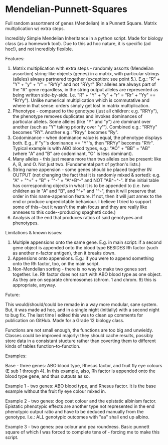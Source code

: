 # Mendelian-Punnett-Squares
Full random assortment of genes (Mendelian) in a Punnett Square. Matrix multiplication w/ extra steps.

Incredibly Simple Mendelian Inheritance in a python script. Made for biology class (as a homework tool). Due to this ad hoc nature, it is specific (ad hoc!), and not incredibly flexible.

Features:
  1. Matrix multiplication with extra steps - randomly assorts (Mendelian assortion) string-like objects (genes) in a matrix, with particular strings (alleles) always partnered together (exception: see point 5.). E.g.: "R" + "Y" + "y" + "r" = "RrYy" and not "RYyr" (R/r alleles are always part of the "R" gene regardless, in the string output alleles are represented as being written side-by-side. I.e. "R" + "Y" + "y" + "r" = "Rr" + "Yy" == "RrYy"). Unlike numerical multiplication which is commutative and where in that sense: orders simply get lost in matrix multiplication.
  2. Phenotype - compared to the genotype (just all children: e.g. "RRYy"), the phenotype removes duplicates and invokes dominances of particular alleles. Some alleles (like "Y" and "y") are dominant over another (such as "Y" taking priority over "y'"). Combined e.g.: "RRYy" becomes "RY". Another e.g.: "Rryy" becomes "Ry".
  3. Codominance - when dominance value is equal, the phenotype displays both. E.g., if "y"'s dominance == "Y"'s, then "RRYy" becomes "RYr". Typical example is with ABO blood types, e.g.: "AO" + "BB" = "AB" (where "A" and "B" are codominant, "O" is less dominant).
  4. Many alleles - this just means more than two alleles can be present: like A, B, and O. Not just two. (Fundamental part of python's lists.)
  5. String name appension - some genes should be placed together IN OUTPUT (not changing the fact that it is randomly mixed & sorted): e.g. "A" + "^+" + "B" + "^-" = "A^+B^-" and NOT "AB^+^-". If the initial table has corresponding objects in what it is to be appended to (i.e. two children as in "A" and "B", and "^+" and "^-", then it will preserve that order in this name-appension feature. If not, then it will just annex to the end or produce unpredictable behaviour. I believe I tried to support some of this--but it wasn't the main focus and they are really like annexes to this code--producing spaghetti code.)
  6. Analysis at the end that produces ratios of said genotypes and phenotypes.

Limitations & known issues:
  1. Multiple appensions onto the same gene. E.g. in main script: if a second gene object is appended onto the blood type BESIDES Rh factor (such as another n-factor antigen), then it breaks down.
  2. Appensions onto appensions. E.g.: if you were to append something onto the Rh factor, too, on the main script.
  3. Non-Mendelian sorting - there is no way to make two genes sort together. I.e. Rh factor does not sort with ABO blood type as one object. As they are on separate chromosomes (chrom. 1 and chrom. 9) this is appropriate, anyway.

Future:

This would/should/could be remade in a way more modular, sane system. But, it was made ad hoc, and in a single night (initially) with a second night to bug fix. The last time I edited this was to clean up comments for publication on GitHub. Made for a Grade 12 biology class.

Functions are not small enough, the functions are too big and unwieldy. Classes could be improved majorly: they should cache results, possibly store data in a consistant stucture rather than coverting them to different kinds of tables function-to-function.

Examples:

Base - three genes: ABO blood type, Rhesus factor, and fruit fly eye colours (E sub 1 through 4). In this example, also, Rh factor is appended onto the blood type gene, and thus outputs as so.

Example 1 - two genes: ABO blood type, and Rhesus factor. It is the base example without the fruit fly eye colour mixed in.

Example 2 - two genes: dog coat colour and the epistatic albinism factor. Epistatic phenotypic effects are another type not represented in the end phenotypic output ratio and have to be deduced manually from the genotype. I.e.: ALL genotypic outcomes with "aa" shall end up albino.

Example 3 - two genes: pea colour and pea roundness. Basic punnett square of which I was forced to complete tens of - forcing me to make this script.

